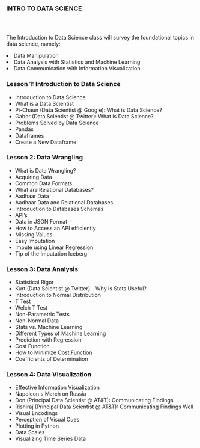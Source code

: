 <h3>INTRO TO DATA SCIENCE</h3>
<div class="pretty-format"><h3>&nbsp;</h3>
<p>The Introduction to Data Science class will survey the foundational topics in data science, namely:</p>
<li>Data Manipulation</li>
<li>Data Analysis with Statistics and Machine Learning</li>
<li>Data Communication with Information Visualization</li>
<h3>Lesson 1: Introduction to Data Science</h3>
<ul>
<li>Introduction to Data Science</li>
<li>What is a Data Scientist</li>
<li>Pi-Chaun (Data Scientist @ Google): What is Data Science?</li>
<li>Gabor (Data Scientist @ Twitter): What is Data Science?</li>
<li>Problems Solved by Data Science </li>
<li>Pandas</li>
<li>Dataframes</li>
<li>Create a New Dataframe</li>
</ul>

<h3>Lesson 2: Data Wrangling</h3>

<ul>
<li>What is Data Wrangling?</li>
<li>Acquiring Data</li>
<li>Common Data Formats</li>
<li>What are Relational Databases?</li>
<li>Aadhaar Data </li>
<li>Aadhaar Data and Relational Databases</li>
<li>Introduction to Databases Schemas</li>
<li>API’s</li>
<li>Data in JSON Format</li>
<li>How to Access an API efficiently </li>
<li>Missing Values</li>
<li>Easy Imputation</li>
<li>Impute using Linear Regression</li>
<li>Tip of the Imputation Iceberg</li>
</ul>

<h3>Lesson 3: Data Analysis</h3>

<ul>
<li>Statistical Rigor</li>
<li>Kurt (Data Scientist @ Twitter) - Why is Stats Useful?</li>
<li>Introduction to Normal Distribution</li>
<li>T Test</li>
<li>Welch T Test</li>
<li>Non-Parametric Tests</li>
<li>Non-Normal Data</li>
<li>Stats vs. Machine Learning</li>
<li>Different Types of Machine Learning</li>
<li>Prediction with Regression </li>
<li>Cost Function</li>
<li>How to Minimize Cost Function</li>
<li>Coefficients of Determination</li>
</ul>

<h3>Lesson 4: Data Visualization</h3>

<ul>
<li>Effective Information Visualization</li>
<li>Napoleon's March on Russia</li>
<li>Don (Principal Data Scientist @ AT&amp;T): Communicating Findings</li>
<li>Rishiraj (Principal Data Scientist @ AT&amp;T): Communicating Findings Well</li>
<li>Visual Encodings</li>
<li>Perception of Visual Cues</li>
<li>Plotting in Python</li>
<li>Data Scales</li>
<li>Visualizing Time Series Data</li>
</ul>
</div>
